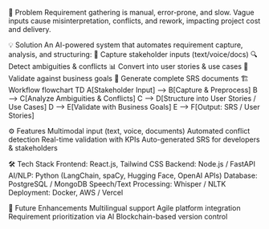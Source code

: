 📌 Problem
Requirement gathering is manual, error-prone, and slow. Vague inputs cause misinterpretation, conflicts, and rework, impacting project cost and delivery.

💡 Solution
An AI-powered system that automates requirement capture, analysis, and structuring:
📝 Capture stakeholder inputs (text/voice/docs)
🔍 Detect ambiguities & conflicts
📊 Convert into user stories & use cases
🎯 Validate against business goals
📑 Generate complete SRS documents
🏗️ Workflow
flowchart TD
    A[Stakeholder Input] --> B[Capture & Preprocess]
    B --> C[Analyze Ambiguities & Conflicts]
    C --> D[Structure into User Stories / Use Cases]
    D --> E[Validate with Business Goals]
    E --> F[Output: SRS / User Stories]

⚙️ Features
Multimodal input (text, voice, documents)
Automated conflict detection
Real-time validation with KPIs
Auto-generated SRS for developers & stakeholders

🛠️ Tech Stack
Frontend: React.js, Tailwind CSS
Backend: Node.js / FastAPI
AI/NLP: Python (LangChain, spaCy, Hugging Face, OpenAI APIs)
Database: PostgreSQL / MongoDB
Speech/Text Processing: Whisper / NLTK
Deployment: Docker, AWS / Vercel

🚀 Future Enhancements
Multilingual support
Agile platform integration
Requirement prioritization via AI
Blockchain-based version control
